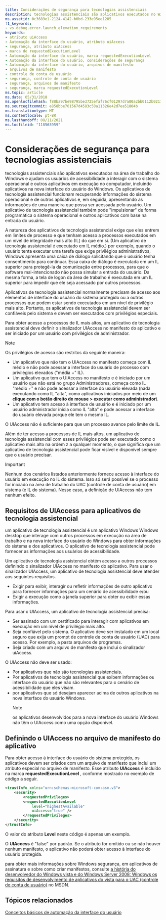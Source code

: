 ```yaml
---
title: Considerações de segurança para tecnologias assistenciais
description: tecnologias assistenciais são aplicativos executados no Windows desktop e ajudam os usuários de acessibilidade a interagir com o sistema operacional e outros aplicativos em execução no computador, incluindo aplicativos na nova interface do usuário do Windows.
ms.assetid: 0c3689e1-2124-4142-b0bd-233e95ee1285
f1_keywords:
- vs.debug.error.launch_elevation_requirements
keywords:
- atributo uiAccess
- Automação da interface do usuário, atributo uiAccess
- segurança, atributo uiAccess
- marca de requestedExecutionLevel
- Automação da interface do usuário, marca requestedExecutionLevel
- Automação da interface do usuário, considerações de segurança
- Automação da interface do usuário, arquivos de manifesto
- arquivos de manifesto
- controle de conta de usuário
- segurança, controle de conta de usuário
- segurança, arquivos de manifesto
- segurança, marca requestedExecutionLevel
ms.topic: article
ms.date: 05/31/2018
ms.openlocfilehash: f88ba97be98795be3725efaf76cf01297d7a00a2bb0112b0211581b3e0e4035f
ms.sourcegitcommit: e858bbe701567d4583c50a11326e42d7ea51804b
ms.translationtype: MT
ms.contentlocale: pt-BR
ms.lasthandoff: 08/11/2021
ms.locfileid: "118563959"
---
```

# <a name="security-considerations-for-assistive-technologies"></a>Considerações de segurança para tecnologias assistenciais

tecnologias assistenciais são aplicativos executados na área de trabalho do Windows e ajudam os usuários de acessibilidade a interagir com o sistema operacional e outros aplicativos em execução no computador, incluindo aplicativos na nova interface do usuário do Windows. Os aplicativos de tecnologia assistencial funcionam recuperando informações do sistema operacional e de outros aplicativos e, em seguida, apresentando as informações de uma maneira que possa ser acessada pelo usuário. Um aplicativo de tecnologia assistencial também pode "impulsionar" de forma programática o sistema operacional e outros aplicativos com base na entrada do usuário.

A natureza dos aplicativos de tecnologia assistencial exige que eles entrem em limites de processo e que tenham acesso a processos executados em um nível de integridade mais alto (IL) do que em si. (Um aplicativo de tecnologia assistencial é executado em IL médio.) por exemplo, quando o usuário tenta executar uma tarefa que exige privilégios administrativos, Windows apresenta uma caixa de diálogo solicitando que o usuário tenha consentimento para continuar. Essa caixa de diálogo é executada em um IL superior para protegê-la da comunicação entre processos, para que o software mal-intencionado não possa simular a entrada do usuário. Da mesma forma, a tela de logon da área de trabalho é executada em um IL superior para impedir que ele seja acessado por outros processos.

Aplicativos de tecnologia assistencial normalmente precisam de acesso aos elementos de interface do usuário do sistema protegido ou a outros processos que podem estar sendo executados em um nível de privilégio mais alto. Portanto, os aplicativos de tecnologia assistencial devem ser confiáveis pelo sistema e devem ser executados com privilégios especiais.

Para obter acesso a processos de IL mais altos, um aplicativo de tecnologia assistencial deve definir o sinalizador UIAccess no manifesto do aplicativo e ser iniciado por um usuário com privilégios de administrador.

> [!NOTE]
> Os privilégios de acesso são restritos da seguinte maneira:
>
> - Um aplicativo que não tem o UIAccess no manifesto começa com IL médio e não pode acessar a interface do usuário de processo com privilégios elevados ("média +" IL).
> - Um aplicativo que tem o UIAccess no manifesto e é iniciado por um usuário que não está no grupo Administradores, começa como IL "médio +" e não pode acessar a interface do usuário elevada (nada executando como IL "alta", como aplicativos iniciados por meio de um **clique com o botão direito do mouse > executar como administrador**).
> - Um aplicativo tem acesso à interface de usuário e é iniciado por um usuário administrador inicia como IL "alta" e pode acessar a interface do usuário elevada porque ele tem o mesmo IL.
>
> O UIAccess não é suficiente para que um processo avance pelo limite de IL.

Além de ter acesso a processos de IL mais altos, um aplicativo de tecnologia assistencial com esses privilégios pode ser executado como o aplicativo mais alto na ordem z a qualquer momento, o que significa que um aplicativo de tecnologia assistencial pode ficar visível e disponível sempre que o usuário precisar.

> [!Important]
> Nenhum dos cenários listados anteriormente fornece acesso à interface do usuário em execução no IL do sistema. Isso só será possível se o processo for iniciado na área de trabalho do UAC (controle de conta de usuário) em sistema (e IL do sistema). Nesse caso, a definição de UIAccess não tem nenhum efeito.

## <a name="uiaccess-requirements-for-assistive-technology-applications"></a>Requisitos de UIAccess para aplicativos de tecnologia assistencial

um aplicativo de tecnologia assistencial é um aplicativo Windows Windows desktop que interage com outros processos em execução na área de trabalho e na nova interface do usuário do Windows para obter informações do sistema e dos aplicativos. O aplicativo de tecnologia assistencial pode fornecer as informações aos usuários de acessibilidade.

Um aplicativo de tecnologia assistencial obtém acesso a outros processos definindo o sinalizador UIAccess no manifesto do aplicativo. Para usar o sinalizador UIAccess, um aplicativo de tecnologia assistencial deve atender aos seguintes requisitos.

-   Exigir para exibir, interagir ou refletir informações de outro aplicativo para fornecer informações para um cenário de acessibilidade e/ou
-   Exigir a execução como a janela superior para obter ou exibir essas informações.

Para usar o UIAccess, um aplicativo de tecnologia assistencial precisa:

-   Ser assinado com um certificado para interagir com aplicativos em execução em um nível de privilégio mais alto.
-   Seja confiável pelo sistema. O aplicativo deve ser instalado em um local seguro que exija um prompt de controle de conta de usuário (UAC) para acesso. Por exemplo, a pasta arquivos de programas.
-   Seja criado com um arquivo de manifesto que inclui o sinalizador uiAccess.

O UIAccess não deve ser usado:

-   Por aplicativos que não são tecnologias assistenciais.
-   Por aplicativos de tecnologia assistencial que exibem informações ou interface do usuário que não são relevantes para o cenário de acessibilidade que eles visam.
-   por aplicativos que só desejam aparecer acima de outros aplicativos na nova interface do usuário Windows.
    > [!Note]  
    > os aplicativos desenvolvidos para a nova interface do usuário Windows não têm o UIAccess como uma opção disponível.

     

## <a name="setting-uiaccess-in-the-application-manifest-file"></a>Definindo o UIAccess no arquivo de manifesto do aplicativo

Para obter acesso à interface do usuário do sistema protegido, os aplicativos devem ser criados com um arquivo de manifesto que inclui um atributo especial no arquivo de manifesto. Esse atributo **UIAccess** é incluído na marca **requestedExecutionLevel** , conforme mostrado no exemplo de código a seguir.


```XML
<trustInfo xmlns="urn:schemas-microsoft-com:asm.v3"> 
    <security> 
        <requestedPrivileges> 
        <requestedExecutionLevel 
            level="highestAvailable" 
            uiAccess="true" /> 
        </requestedPrivileges> 
    </security> 
</trustInfo> 
```



O valor do atributo **Level** neste código é apenas um exemplo.

O **UIAccess** é "false" por padrão. Se o atributo for omitido ou se não houver nenhum manifesto, o aplicativo não poderá obter acesso à interface do usuário protegida.

para obter mais informações sobre Windows segurança, em aplicativos de assinatura e sobre como criar manifestos, consulte [a história do desenvolvedor do Windows vista e do Windows Server 2008: Windows os requisitos de desenvolvimento de aplicativos do vista para o UAC (controle de conta de usuário)](/previous-versions/aa905330(v=msdn.10)) no MSDN.

## <a name="related-topics"></a>Tópicos relacionados

<dl> <dt>

[Conceitos básicos de automação da interface do usuário](entry-uiautocore-overview.md)
</dt> </dl>

 

 